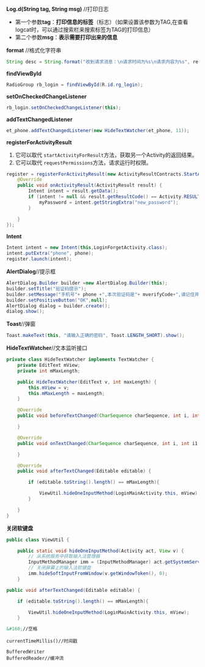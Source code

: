 **Log.d(String tag, String msg)**   //打印日志

- 第一个参数**tag**：**打印信息的标签**（标志）（如果设置该参数为TAG,在查看logcat时，可以通过搜索栏来搜索标签为TAG的打印信息）
- 第二个参数**msg**：**表示需要打印出来的信息**

**format** //格式化字符串

```java
String desc = String.format("收到请求消息：\n请求时间为%s\n请求内容为%s", request_time, request_content);
```

**findViewById**

```java
RadioGroup rb_login = findViewById(R.id.rg_login);
```

**setOnCheckedChangeListener**

```java
rb_login.setOnCheckedChangeListener(this);
```

**addTextChangedListener**

```java
et_phone.addTextChangedListener(new HideTextWatcher(et_phone, 11));
```

**registerForActivityResult**

1. 它可以取代 `startActivityForResult`方法，获取另一个Activity的返回结果。
2. 它可以取代 `requestPermissions`方法，请求运行时权限。

```java
register = registerForActivityResult(new ActivityResultContracts.StartActivityForResult(), new ActivityResultCallback<ActivityResult>() {
    @Override
    public void onActivityResult(ActivityResult result) {
        Intent intent = result.getData();
        if (intent != null && result.getResultCode() == Activity.RESULT_OK){
            myPassword = intent.getStringExtra("new_password");
        }

    }
});
```

**Intent**

```java
Intent intent = new Intent(this,LoginForgetActivity.class);
intent.putExtra("phone", phone);
register.launch(intent);
```

**AlertDialog**//提示框

```java
AlertDialog.Builder builder =new AlertDialog.Builder(this);
builder.setTitle("验证码提示");
builder.setMessage("手机号"+ phone +",本次验证码是"+ mverifyCode+",请记住并正确输入验证码");
builder.setPositiveButton("OK",null);
AlertDialog dialog = builder.create();
dialog.show();
```

**Toast**//弹窗

```java
Toast.makeText(this, "请输入正确的密码", Toast.LENGTH_SHORT).show();
```

**HideTextWatcher**//文本监听接口

```java
private class HideTextWatcher implements TextWatcher {
    private EditText mView;
    private int mMaxLength;

    public HideTextWatcher(EditText v, int maxLength) {
        this.mView = v;
        this.mMaxLength = maxLength;
    }

    @Override
    public void beforeTextChanged(CharSequence charSequence, int i, int i1, int i2) {

    }

    @Override
    public void onTextChanged(CharSequence charSequence, int i, int i1, int i2) {

    }

    @Override
    public void afterTextChanged(Editable editable) {

        if (editable.toString().length() == mMaxLength){

            ViewUtil.hideOneInputMethod(LoginMainActivity.this, mView);
        }

    }
}
```

**关闭软键盘**

```java
public class ViewUtil {

    public static void hideOneInputMethod(Activity act, View v) {
        // 从系统服务中获取输入法管理器
        InputMethodManager imm = (InputMethodManager) act.getSystemService(Context.INPUT_METHOD_SERVICE);
        // 关闭屏幕上的输入法软键盘
        imm.hideSoftInputFromWindow(v.getWindowToken(), 0);
    }
```

```java
public void afterTextChanged(Editable editable) {

    if (editable.toString().length() == mMaxLength){

        ViewUtil.hideOneInputMethod(LoginMainActivity.this, mView);
    }
```

```xml
&#160;//空格
```

```
currentTimeMillis()//时间戳
```

```
BufferedWriter
BufferedReader//缓冲流
```
